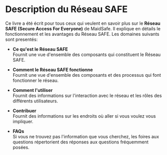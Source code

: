 # Description du Réseau SAFE

Ce livre a été écrit pour tous ceux qui veulent en savoir plus sur le **Réseau SAFE (Secure Access For Everyone)** de MaidSafe. Il explique en détails le fonctionnement et les avantages du Réseau SAFE. Les domaines suivants sont presentés:

* **Ce qu'est le Réseau SAFE**<br />
Fournit une vue d'ensemble des composants qui constituent le Réseau SAFE.

* **Comment le Réseau SAFE fonctionne**<br />
Fournit une vue d'ensemble des composants et des processus qui font fonctionner le réseau.

* **Comment l'utiliser**<br />
Fournit des informations sur l'interaction avec le réseau et les rôles des différents utilisateurs.

* **Contribuer**<br />
Fournit des informations sur les endroits où aller si vous voulez vous impliquer.

* **FAQs**<br />
Si vous ne trouvez pas l'information que vous cherchez, les foires aux questions répertorient des réponses aux questions fréquemment posées.
